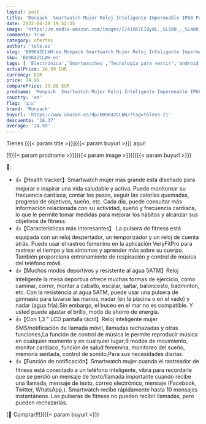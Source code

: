 ```yaml
---
layout: post
title: 'Monpack  Smartwatch Mujer Reloj Inteligente Impermeable IP68 Pulsera Actividad 1.3 Pulgada con Monitor de Ritmo cardíaco  Podómetro  Reloj Actividad para Xiaomi Huawei iPhone  para iOS  Android  Rosa'
date: 2022-04-29 19:52:35
image: 'https://m.media-amazon.com/images/I/41XK7EI0ydL._SL500_._SL400_.jpg'
comments: true
category: ofertas
author: 'tole.es'
slug: 'B09K4ZCLWH-es Monpack Smartwatch Mujer Reloj Inteligente Impermeable...'
sku: 'B09K4ZCLWH-es'
tags: [ 'Electrónica','Smartwatches','Tecnología para vestir','android','monpack','🇪🇸', ]
actualPrice: 24.99 EUR
currency: EUR
price: 24.99
comparePrice: 29.88 EUR
prodname: 'Monpack  Smartwatch Mujer Reloj Inteligente Impermeable IP68 Pulsera Actividad 1.3 Pulgada con Monitor de Ritmo cardíaco  Podómetro  Reloj Actividad para Xiaomi Huawei iPhone  para iOS  Android  Rosa'
country: 'es'
flag: '🇪🇸'
brand: 'Monpack'
buyurl: 'https://www.amazon.es/dp/B09K4ZCLWH/?tag=tolees-21'
descuento: '16.37'
average: '24.99'
---
```


Tienes [{{< param title >}}]({{< param buyurl >}}) aqui!

[![{{< param prodname >}}]({{< param image >}})]({{< param buyurl >}})

🔎:

- 👍【Health tracker】Smartwatch mujer más grande está diseñado para mejorar e inspirar una vida saludable y activa. Puede monitorear su frecuencia cardíaca, contar los pasos, seguir las calorías quemadas, progreso de objetivos, sueño, etc. Cada día, puede consultar más información relacionada con su actividad, sueño y frecuencia cardíaca, lo que le permite tomar medidas para mejorar los hábitos y alcanzar sus objetivos de fitness.
- 👍【Características más interesantes】 La pulsera de fitness está equipada con un reloj despertador, un temporizador y un reloj de cuenta atrás. Puede usar el rastreo femenino en la aplicación VeryFitPro para rastrear el tiempo y los síntomas y aprender más sobre su cuerpo. También proporciona entrenamiento de respiración y control de música del teléfono móvil.
- 👍【Muchos modos deportivos y resistente al agua 5ATM】Reloj inteligente la mesa deportiva ofrece muchas formas de ejercicio, como caminar, correr, montar a caballo, escalar, saltar, baloncesto, bádminton, etc. Con la resistencia al agua 5ATM, puede usar una pulsera de gimnasio para lavarse las manos, nadar (en la piscina o en el vado) y nadar (agua fría).Sin embargo, el buceo en el mar no es compatible. Y usted puede ajustar el brillo, modo de ahorro de energía.
- 👍【Con 1,3 " LCD pantalla táctil】Reloj inteligente mujer SMS/notificación de llamada móvil, llamadas rechazadas y otras funciones,La función de control de música le permite reproducir música en cualquier momento y en cualquier lugar;9 modos de movimiento, monitor cardíaco, función de salud femenina, monitoreo del sueño, memoria sentada, control de sonido,Para sus necesidades diarias.
- 👍【Función de notificación】Smartwatch mujer cuando el rastreador de fitness está conectado a un teléfono inteligente, vibra para recordarle que se perdió un mensaje de texto/llamada importante cuando recibe una llamada, mensaje de texto, correo electrónico, mensaje (Facebook, Twitter, WhatsApp,). Smartwatch recibe rápidamente hasta 10 mensajes instantáneos. Las pulseras de fitness no pueden recibir llamadas, pero pueden rechazarlas.

[🛒 Comprar!!!]({{< param buyurl >}})
